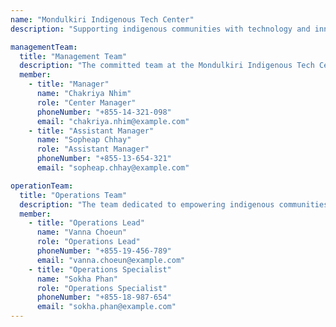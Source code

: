 ```yaml
---
name: "Mondulkiri Indigenous Tech Center"
description: "Supporting indigenous communities with technology and innovation."

managementTeam:
  title: "Management Team"
  description: "The committed team at the Mondulkiri Indigenous Tech Center."
  member:
    - title: "Manager"
      name: "Chakriya Nhim"
      role: "Center Manager"
      phoneNumber: "+855-14-321-098"
      email: "chakriya.nhim@example.com"
    - title: "Assistant Manager"
      name: "Sopheap Chhay"
      role: "Assistant Manager"
      phoneNumber: "+855-13-654-321"
      email: "sopheap.chhay@example.com"

operationTeam:
  title: "Operations Team"
  description: "The team dedicated to empowering indigenous communities through technology."
  member:
    - title: "Operations Lead"
      name: "Vanna Choeun"
      role: "Operations Lead"
      phoneNumber: "+855-19-456-789"
      email: "vanna.choeun@example.com"
    - title: "Operations Specialist"
      name: "Sokha Phan"
      role: "Operations Specialist"
      phoneNumber: "+855-18-987-654"
      email: "sokha.phan@example.com"
---
```

